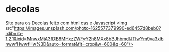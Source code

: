 # decolas
Site para os Decolas feito com html css e Javascript
<img src"https://images.unsplash.com/photo-1625577379990-ed6457d8beb0?ixlib=rb-1.2.1&ixid=MnwxMjA3fDB8MHxzZWFyY2h8MXx8b3JhbmdlJTIwYm9va3xlbnwwfHwwfHw%3D&auto=format&fit=crop&w=600&q=60"/>
